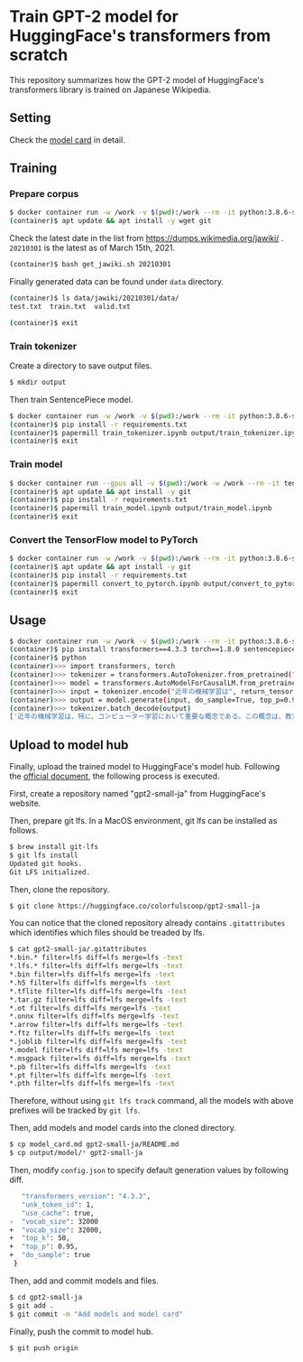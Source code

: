 # Train GPT-2 model for HuggingFace's transformers from scratch

This repository summarizes how the GPT-2 model of HuggingFace's transformers library is trained on Japanese Wikipedia.

## Setting

Check the [model card](model_card.md) in detail.

## Training

### Prepare corpus

```sh
$ docker container run -w /work -v $(pwd):/work --rm -it python:3.8.6-slim-buster bash
(container)$ apt update && apt install -y wget git
```

Check the latest date in the list from https://dumps.wikimedia.org/jawiki/ .
`20210301` is the latest as of March 15th, 2021.

```sh
(container)$ bash get_jawiki.sh 20210301
```

Finally generated data can be found under `data` directory.

```sh
(container)$ ls data/jawiki/20210301/data/
test.txt  train.txt  valid.txt
```

```sh
(container)$ exit
```

### Train tokenizer

Create a directory to save output files.

```sh
$ mkdir output
```

Then train SentencePiece model.

```sh
$ docker container run -w /work -v $(pwd):/work --rm -it python:3.8.6-slim-buster bash
(container)$ pip install -r requirements.txt
(container)$ papermill train_tokenizer.ipynb output/train_tokenizer.ipynb
(container)$ exit
```

### Train model

```sh
$ docker container run --gpus all -v $(pwd):/work -w /work --rm -it tensorflow/tensorflow:2.4.1-gpu bash
(container)$ apt update && apt install -y git
(container)$ pip install -r requirements.txt
(container)$ papermill train_model.ipynb output/train_model.ipynb
(container)$ exit
```

### Convert the TensorFlow model to PyTorch

```sh
$ docker container run -w /work -v $(pwd):/work --rm -it python:3.8.6-slim-buster bash
(container)$ apt update && apt install -y git
(container)$ pip install -r requirements.txt
(container)$ papermill convert_to_pytorch.ipynb output/convert_to_pytorch.ipynb
(container)$ exit
```

## Usage

```sh
$ docker container run -w /work -v $(pwd):/work --rm -it python:3.8.6-slim-buster bash
(container)$ pip install transformers==4.3.3 torch==1.8.0 sentencepiece==0.1.91
(container)$ python
(container)>>> import transformers, torch
(container)>>> tokenizer = transformers.AutoTokenizer.from_pretrained("output/model")
(container)>>> model = transformers.AutoModelForCausalLM.from_pretrained("output/model")
(container)>>> input = tokenizer.encode("近年の機械学習は", return_tensors="pt")
(container)>>> output = model.generate(input, do_sample=True, top_p=0.95, top_k=50, num_return_sequences=3)
(container)>>> tokenizer.batch_decode(output)
['近年の機械学習は、特に、コンピューター学習において重要な概念である。この概念は、教育心理学', '近年の機械学習は時間間隔の短縮、時間間隔の短縮、学習時間の短縮、学習の', '近年の機械 学習は、学生と学生が自分の能力を高め、結果を向上させることを目的としている。それは、']
```


## Upload to model hub

Finally, upload the trained model to HuggingFace's model hub.
Following the [official document](https://huggingface.co/transformers/model_sharing.html), the following process is executed.

First, create a repository named "gpt2-small-ja" from HuggingFace's website.

Then, prepare git lfs. In a MacOS environment, git lfs can be installed as follows.

```sh
$ brew install git-lfs
$ git lfs install
Updated git hooks.
Git LFS initialized.
```

Then, clone the repository.

```sh
$ git clone https://huggingface.co/colorfulscoop/gpt2-small-ja
```

You can notice that the cloned repository already contains `.gitattributes` which identifies which files should be treaded by lfs.

```sh
$ cat gpt2-small-ja/.gitattributes
*.bin.* filter=lfs diff=lfs merge=lfs -text
*.lfs.* filter=lfs diff=lfs merge=lfs -text
*.bin filter=lfs diff=lfs merge=lfs -text
*.h5 filter=lfs diff=lfs merge=lfs -text
*.tflite filter=lfs diff=lfs merge=lfs -text
*.tar.gz filter=lfs diff=lfs merge=lfs -text
*.ot filter=lfs diff=lfs merge=lfs -text
*.onnx filter=lfs diff=lfs merge=lfs -text
*.arrow filter=lfs diff=lfs merge=lfs -text
*.ftz filter=lfs diff=lfs merge=lfs -text
*.joblib filter=lfs diff=lfs merge=lfs -text
*.model filter=lfs diff=lfs merge=lfs -text
*.msgpack filter=lfs diff=lfs merge=lfs -text
*.pb filter=lfs diff=lfs merge=lfs -text
*.pt filter=lfs diff=lfs merge=lfs -text
*.pth filter=lfs diff=lfs merge=lfs -text
```

Therefore, without using `git lfs track` command, all the models with above prefixes will be tracked by `git lfs`.

Then, add models and model cards into the cloned directory.

```sh
$ cp model_card.md gpt2-small-ja/README.md
$ cp output/model/* gpt2-small-ja
```

Then, modify `config.json` to specify default generation values by following diff.

```sh
   "transformers_version": "4.3.3",
   "unk_token_id": 1,
   "use_cache": true,
-  "vocab_size": 32000
+  "vocab_size": 32000,
+  "top_k": 50,
+  "top_p": 0.95,
+  "do_sample": true
 }
 ```


Then, add and commit models and files.

```sh
$ cd gpt2-small-ja
$ git add .
$ git commit -m "Add models and model card"
```


Finally, push the commit to model hub.

```sh
$ git push origin
```